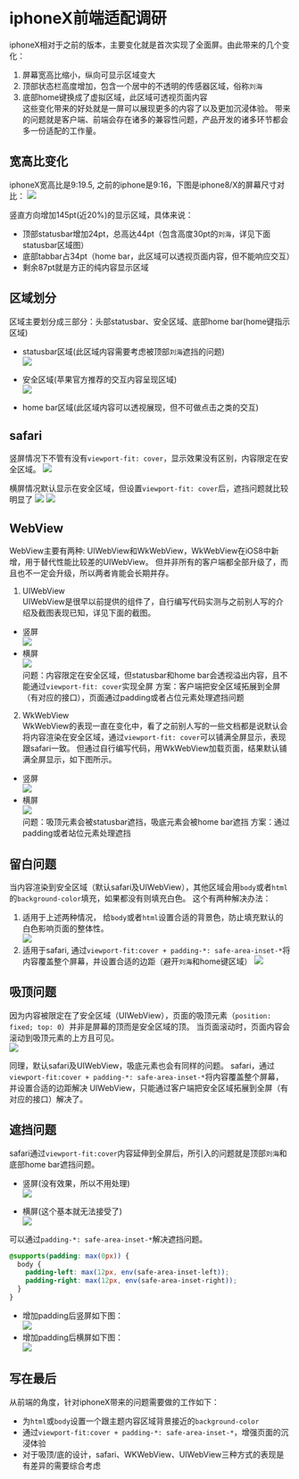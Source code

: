 # iphoneX前端适配调研
iphoneX相对于之前的版本，主要变化就是首次实现了全面屏。由此带来的几个变化：
1. 屏幕宽高比缩小，纵向可显示区域变大
2. 顶部状态栏高度增加，包含一个居中的不透明的传感器区域，俗称`刘海`
2. 底部home键换成了虚拟区域，此区域可透视页面内容  
这些变化带来的好处就是一屏可以展现更多的内容了以及更加沉浸体验。
带来的问题就是客户端、前端会存在诸多的兼容性问题，产品开发的诸多环节都会多一份适配的工作量。

## 宽高比变化
iphoneX宽高比是9:19.5, 之前的iphone是9:16，下图是iphone8/X的屏幕尺寸对比：
![](./images/ihpne8-iphonex.png)

竖直方向增加145pt(近20%)的显示区域，具体来说：
- 顶部statusbar增加24pt，总高达44pt（包含高度30pt的`刘海`，详见下面statusbar区域图）
- 底部tabbar占34pt（home bar，此区域可以透视页面内容，但不能响应交互）
- 剩余87pt就是方正的纯内容显示区域

## 区域划分
区域主要划分成三部分：头部statusbar、安全区域、底部home bar(home键指示区域)

- statusbar区域(此区域内容需要考虑被顶部`刘海`遮挡的问题)  
![](./images/sensor.jpeg)

- 安全区域(苹果官方推荐的交互内容呈现区域)  
![](./images/safe-area.png)

- home bar区域(此区域内容可以透视展现，但不可做点击之类的交互)  

## safari
竖屏情况下不管有没有`viewport-fit: cover`，显示效果没有区别，内容限定在安全区域。
![](./images/safari-portrain-default.png)

横屏情况默认显示在安全区域，但设置`viewport-fit: cover`后，遮挡问题就比较明显了
![](./images/safari-landscape-default.png)
![](./images/safari-landscape-fullscreen.png)

## WebView
WebView主要有两种: UIWebView和WkWebView，WkWebView在iOS8中新增，用于替代性能比较差的UIWebView。
但并非所有的客户端都全部升级了，而且也不一定会升级，所以两者肯能会长期并存。  

1. UIWebView  
UIWebView是很早以前提供的组件了，自行编写代码实测与之前别人写的介绍及截图表现已知，详见下面的截图。
- 竖屏  
![](./images/UIWebView-portrain.png)  
- 横屏  
![](./images/UIWebView-landscape.png)  
问题：内容限定在安全区域，但statusbar和home bar会透视溢出内容，且不能通过`viewport-fit: cover`实现全屏
方案：客户端把安全区域拓展到全屏（有对应的接口），页面通过padding或者占位元素处理遮挡问题

2. WkWebView  
WkWebView的表现一直在变化中，看了之前别人写的一些文档都是说默认会将内容渲染在安全区域，通过`viewport-fit: cover`可以铺满全屏显示，表现跟safari一致。
但通过自行编写代码，用WkWebView加载页面，结果默认铺满全屏显示，如下图所示。
- 竖屏  
![](./images/WkWebView-portrain.png)  
- 横屏  
![](./images/WkWebView-landscape.png)  
问题：吸顶元素会被statusbar遮挡，吸底元素会被home bar遮挡
方案：通过padding或者站位元素处理遮挡

## 留白问题
当内容渲染到安全区域（默认safari及UIWebView），其他区域会用`body`或者`html`的`background-color`填充，如果都没有则填充白色。
这个有两种解决办法：
1. 适用于上述两种情况， 给`body`或者`html`设置合适的背景色，防止填充默认的白色影响页面的整体性。   
![](./images/white.png)
2. 适用于safari, 通过`viewport-fit:cover + padding-*: safe-area-inset-*`将内容覆盖整个屏幕，并设置合适的边距（避开`刘海`和home键区域）
![](./images/cover.png)

## 吸顶问题
因为内容被限定在了安全区域（UIWebView），页面的吸顶元素（`position: fixed; top: 0`）并非是屏幕的顶而是安全区域的顶。
当页面滚动时，页面内容会滚动到吸顶元素的上方且可见。  
![](./images/fixed.gif)

同理，默认safari及UIWebView，吸底元素也会有同样的问题。
safari，通过`viewport-fit:cover + padding-*: safe-area-inset-*`将内容覆盖整个屏幕，并设置合适的边距解决
UIWebView，只能通过客户端把安全区域拓展到全屏（有对应的接口）解决了。

## 遮挡问题
safari通过`viewport-fit:cover`内容延伸到全屏后，所引入的问题就是顶部`刘海`和底部home bar遮挡问题。
- 竖屏(没有效果，所以不用处理)  
![](./images/portrait.jpg)

- 横屏(这个基本就无法接受了)  
![](./images/landscape.jpg)

可以通过`padding-*: safe-area-inset-*`解决遮挡问题。

```css
@supports(padding: max(0px)) {
  body {
    padding-left: max(12px, env(safe-area-inset-left));
    padding-right: max(12px, env(safe-area-inset-right));
  }
}
```
- 增加padding后竖屏如下图：  
![](./images/max-safe-areas-insets.png)
- 增加padding后横屏如下图：  
![](./images/safe-area-constants.png)


## 写在最后
从前端的角度，针对iphoneX带来的问题需要做的工作如下：
- 为`html`或`body`设置一个跟主题内容区域背景接近的`background-color`
- 通过`viewport-fit:cover + padding-*: safe-area-inset-*`，增强页面的沉浸体验
- 对于吸顶/底的设计，safari、WKWebView、UIWebView三种方式的表现是有差异的需要综合考虑